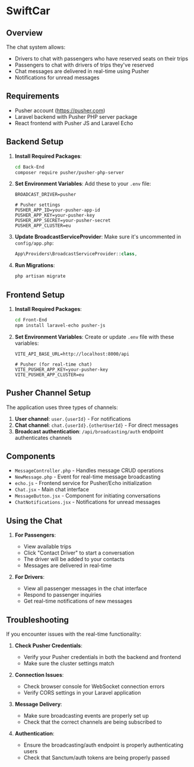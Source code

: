 # SwiftCar

## Overview

The chat system allows:
- Drivers to chat with passengers who have reserved seats on their trips
- Passengers to chat with drivers of trips they've reserved
- Chat messages are delivered in real-time using Pusher
- Notifications for unread messages

## Requirements

- Pusher account (https://pusher.com)
- Laravel backend with Pusher PHP server package
- React frontend with Pusher JS and Laravel Echo

## Backend Setup

1. **Install Required Packages**:
   ```bash
   cd Back-End
   composer require pusher/pusher-php-server
   ```

2. **Set Environment Variables**:
   Add these to your `.env` file:
   ```
   BROADCAST_DRIVER=pusher
   
   # Pusher settings
   PUSHER_APP_ID=your-pusher-app-id
   PUSHER_APP_KEY=your-pusher-key
   PUSHER_APP_SECRET=your-pusher-secret
   PUSHER_APP_CLUSTER=eu
   ```

3. **Update BroadcastServiceProvider**:
   Make sure it's uncommented in `config/app.php`:
   ```php
   App\Providers\BroadcastServiceProvider::class,
   ```

4. **Run Migrations**:
   ```bash
   php artisan migrate
   ```

## Frontend Setup

1. **Install Required Packages**:
   ```bash
   cd Front-End
   npm install laravel-echo pusher-js
   ```

2. **Set Environment Variables**:
   Create or update `.env` file with these variables:
   ```
   VITE_API_BASE_URL=http://localhost:8000/api
   
   # Pusher (for real-time chat)
   VITE_PUSHER_APP_KEY=your-pusher-key
   VITE_PUSHER_APP_CLUSTER=eu
   ```

## Pusher Channel Setup

The application uses three types of channels:
1. **User channel**: `user.{userId}` - For notifications
2. **Chat channel**: `chat.{userId}.{otherUserId}` - For direct messages
3. **Broadcast authentication**: `/api/broadcasting/auth` endpoint authenticates channels

## Components

- `MessageController.php` - Handles message CRUD operations
- `NewMessage.php` - Event for real-time message broadcasting
- `echo.js` - Frontend service for Pusher/Echo initialization
- `Chat.jsx` - Main chat interface
- `MessageButton.jsx` - Component for initiating conversations
- `ChatNotifications.jsx` - Notifications for unread messages

## Using the Chat

1. **For Passengers**:
   - View available trips
   - Click "Contact Driver" to start a conversation
   - The driver will be added to your contacts
   - Messages are delivered in real-time

2. **For Drivers**:
   - View all passenger messages in the chat interface
   - Respond to passenger inquiries
   - Get real-time notifications of new messages

## Troubleshooting

If you encounter issues with the real-time functionality:

1. **Check Pusher Credentials**:
   - Verify your Pusher credentials in both the backend and frontend
   - Make sure the cluster settings match

2. **Connection Issues**:
   - Check browser console for WebSocket connection errors
   - Verify CORS settings in your Laravel application

3. **Message Delivery**:
   - Make sure broadcasting events are properly set up
   - Check that the correct channels are being subscribed to

4. **Authentication**:
   - Ensure the broadcasting/auth endpoint is properly authenticating users
   - Check that Sanctum/auth tokens are being properly passed 
